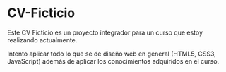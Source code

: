 # CV-Ficticio

Este CV Ficticio es un proyecto integrador para un curso que estoy realizando actualmente.

Intento aplicar todo lo que se de diseño web en general (HTML5, CSS3, JavaScript) además de aplicar los conocimientos adquiridos en el curso.
